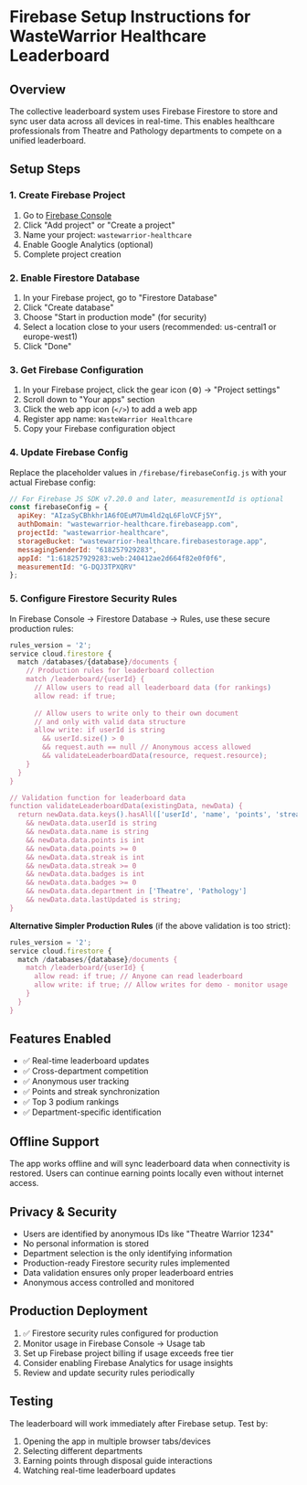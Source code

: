 # Firebase Setup Instructions for WasteWarrior Healthcare Leaderboard

## Overview
The collective leaderboard system uses Firebase Firestore to store and sync user data across all devices in real-time. This enables healthcare professionals from Theatre and Pathology departments to compete on a unified leaderboard.

## Setup Steps

### 1. Create Firebase Project
1. Go to [Firebase Console](https://console.firebase.google.com/)
2. Click "Add project" or "Create a project"
3. Name your project: `wastewarrior-healthcare`
4. Enable Google Analytics (optional)
5. Complete project creation

### 2. Enable Firestore Database
1. In your Firebase project, go to "Firestore Database"
2. Click "Create database"
3. Choose "Start in production mode" (for security)
4. Select a location close to your users (recommended: us-central1 or europe-west1)
5. Click "Done"

### 3. Get Firebase Configuration
1. In your Firebase project, click the gear icon (⚙️) → "Project settings"
2. Scroll down to "Your apps" section
3. Click the web app icon (`</>`) to add a web app
4. Register app name: `WasteWarrior Healthcare`
5. Copy your Firebase configuration object

### 4. Update Firebase Config
Replace the placeholder values in `/firebase/firebaseConfig.js` with your actual Firebase config:

```javascript
// For Firebase JS SDK v7.20.0 and later, measurementId is optional
const firebaseConfig = {
  apiKey: "AIzaSyCBhkhr1A6fOEuM7Um4ld2qL6FloVCFj5Y",
  authDomain: "wastewarrior-healthcare.firebaseapp.com",
  projectId: "wastewarrior-healthcare",
  storageBucket: "wastewarrior-healthcare.firebasestorage.app",
  messagingSenderId: "618257929283",
  appId: "1:618257929283:web:240412ae2d664f82e0f0f6",
  measurementId: "G-DQJ3TPXQRV"
};
```

### 5. Configure Firestore Security Rules
In Firebase Console → Firestore Database → Rules, use these secure production rules:

```javascript
rules_version = '2';
service cloud.firestore {
  match /databases/{database}/documents {
    // Production rules for leaderboard collection
    match /leaderboard/{userId} {
      // Allow users to read all leaderboard data (for rankings)
      allow read: if true;
      
      // Allow users to write only to their own document
      // and only with valid data structure
      allow write: if userId is string 
        && userId.size() > 0
        && request.auth == null // Anonymous access allowed
        && validateLeaderboardData(resource, request.resource);
    }
  }
}

// Validation function for leaderboard data
function validateLeaderboardData(existingData, newData) {
  return newData.data.keys().hasAll(['userId', 'name', 'points', 'streak', 'badges', 'department', 'lastUpdated'])
    && newData.data.userId is string
    && newData.data.name is string
    && newData.data.points is int
    && newData.data.points >= 0
    && newData.data.streak is int
    && newData.data.streak >= 0
    && newData.data.badges is int
    && newData.data.badges >= 0
    && newData.data.department in ['Theatre', 'Pathology']
    && newData.data.lastUpdated is string;
}
```

**Alternative Simpler Production Rules** (if the above validation is too strict):
```javascript
rules_version = '2';
service cloud.firestore {
  match /databases/{database}/documents {
    match /leaderboard/{userId} {
      allow read: if true; // Anyone can read leaderboard
      allow write: if true; // Allow writes for demo - monitor usage
    }
  }
}
```

## Features Enabled
- ✅ Real-time leaderboard updates
- ✅ Cross-department competition
- ✅ Anonymous user tracking
- ✅ Points and streak synchronization
- ✅ Top 3 podium rankings
- ✅ Department-specific identification

## Offline Support
The app works offline and will sync leaderboard data when connectivity is restored. Users can continue earning points locally even without internet access.

## Privacy & Security
- Users are identified by anonymous IDs like "Theatre Warrior 1234"
- No personal information is stored
- Department selection is the only identifying information
- Production-ready Firestore security rules implemented
- Data validation ensures only proper leaderboard entries
- Anonymous access controlled and monitored

## Production Deployment
1. ✅ Firestore security rules configured for production
2. Monitor usage in Firebase Console → Usage tab
3. Set up Firebase project billing if usage exceeds free tier
4. Consider enabling Firebase Analytics for usage insights
5. Review and update security rules periodically

## Testing
The leaderboard will work immediately after Firebase setup. Test by:
1. Opening the app in multiple browser tabs/devices
2. Selecting different departments
3. Earning points through disposal guide interactions
4. Watching real-time leaderboard updates
